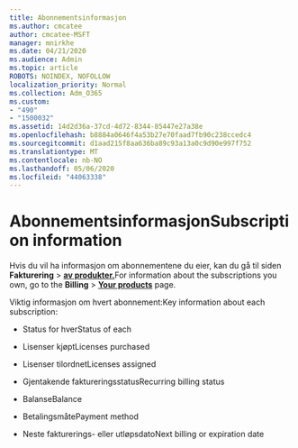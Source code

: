 ```yaml
---
title: Abonnementsinformasjon
ms.author: cmcatee
author: cmcatee-MSFT
manager: mnirkhe
ms.date: 04/21/2020
ms.audience: Admin
ms.topic: article
ROBOTS: NOINDEX, NOFOLLOW
localization_priority: Normal
ms.collection: Adm_O365
ms.custom:
- "490"
- "1500032"
ms.assetid: 14d2d36a-37cd-4d72-8344-85447e27a38e
ms.openlocfilehash: b8884a0646f4a53b27e70faad7fb90c238ccedc4
ms.sourcegitcommit: d1aad215f8aa636ba89c93a13a0c9d90e997f752
ms.translationtype: MT
ms.contentlocale: nb-NO
ms.lasthandoff: 05/06/2020
ms.locfileid: "44063338"
---
```

# <a name="subscription-information"></a><span data-ttu-id="6ab30-102">Abonnementsinformasjon</span><span class="sxs-lookup"><span data-stu-id="6ab30-102">Subscription information</span></span>

<span data-ttu-id="6ab30-103">Hvis du vil ha informasjon om abonnementene du eier, kan du gå til siden **Fakturering** \> **[av produkter.](https://go.microsoft.com/fwlink/p/?linkid=842054)**</span><span class="sxs-lookup"><span data-stu-id="6ab30-103">For information about the subscriptions you own, go to the **Billing** \> **[Your products](https://go.microsoft.com/fwlink/p/?linkid=842054)** page.</span></span>
  
<span data-ttu-id="6ab30-104">Viktig informasjon om hvert abonnement:</span><span class="sxs-lookup"><span data-stu-id="6ab30-104">Key information about each subscription:</span></span>
  
- <span data-ttu-id="6ab30-105">Status for hver</span><span class="sxs-lookup"><span data-stu-id="6ab30-105">Status of each</span></span>

- <span data-ttu-id="6ab30-106">Lisenser kjøpt</span><span class="sxs-lookup"><span data-stu-id="6ab30-106">Licenses purchased</span></span>

- <span data-ttu-id="6ab30-107">Lisenser tilordnet</span><span class="sxs-lookup"><span data-stu-id="6ab30-107">Licenses assigned</span></span>

- <span data-ttu-id="6ab30-108">Gjentakende faktureringsstatus</span><span class="sxs-lookup"><span data-stu-id="6ab30-108">Recurring billing status</span></span>

- <span data-ttu-id="6ab30-109">Balanse</span><span class="sxs-lookup"><span data-stu-id="6ab30-109">Balance</span></span>

- <span data-ttu-id="6ab30-110">Betalingsmåte</span><span class="sxs-lookup"><span data-stu-id="6ab30-110">Payment method</span></span>

- <span data-ttu-id="6ab30-111">Neste fakturerings- eller utløpsdato</span><span class="sxs-lookup"><span data-stu-id="6ab30-111">Next billing or expiration date</span></span>